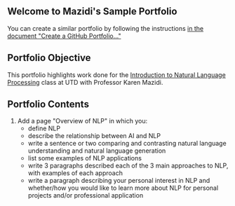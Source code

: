## Welcome to Mazidi's Sample Portfolio

You can create a similar portfolio by following the instructions [in the document "Create a GitHub Portfolio..."](https://github.com/kjmazidi/Sample_Portfolio/blob/gh-pages/Create%20a%20GitHub%20Portfolio%20for%20Class%20Work.pdf)

## Portfolio Objective

This portfolio highlights work done for the [Introduction to Natural Language Processing](https://github.com/kjmazidi/NLP/blob/gh-pages/index.md) class at UTD with Professor Karen Mazidi. 


## Portfolio Contents

1. Add a page "Overview of NLP" in which you:
    * define NLP
    * describe the relationship between AI and NLP
    * write a sentence or two comparing and contrasting natural language understanding and natural language generation
    * list some examples of NLP applications
    * write 3 paragraphs described each of the 3 main approaches to NLP, with examples of each approach
    * write a paragraph describing your personal interest in NLP and whether/how you would like to learn more about NLP for personal projects and/or professional application

